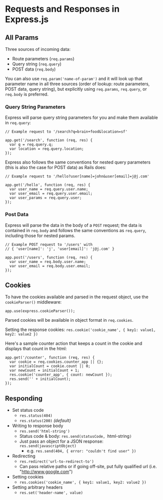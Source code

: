 # Requests and Responses in Express.js

## All Params

Three sources of incoming data:
* Route parameters (`req.params`)
* Query string (`req.query`)
* POST data (`req.body`)

You can also use `req.param('name-of-param')` and it will look up that
parameter name in all three sources (order of lookup: route parameters,
POST data, query string), but explicitly using `req.params`,
`req.query`, or `req.body` is preferred.

### Query String Parameters

Express will parse query string parameters for you and make them
available in `req.query`:

```
// Example request to '/search?q=brain+food&location=sf'

app.get('/search', function (req, res) {
  var q = req.query.q;
  var location = req.query.location;
});
```

Express also follows the same conventions for nested query parameters
(this is also the case for POST data) as Rails does:

```
// Example request to '/hello?user[name]=john&user[email]=j@j.com'

app.get('/hello', function (req, res) {
  var user_name = req.query.user.name;
  var user_email = req.query.user.email;
  var user_params = req.query.user;
});
```

### Post Data

Express will parse the data in the body of a `POST` request; the data is
contained in `req.body` and follows the same conventions as `req.query`,
including those for nested params.

```
// Example POST request to '/users' with 
// { 'user[name]': 'j', 'user[email]': 'j@j.com' }

app.post('/users', function (req, res) {
  var user_name = req.body.user.name;
  var user_email = req.body.user.email;
});
```

## Cookies

To have the cookies available and parsed in the request object, use the
`cookieParser()` middleware:

```
app.use(express.cookieParser());
```

Parsed cookies will be available in object format in `req.cookies`. 

Setting the response cookies: `res.cookie('cookie_name', { key1:
value1, key2: value2 })`

Here's a sample counter action that keeps a count in the cookie and
displays that count in the html:

```
app.get('/counter', function (req, res) {
  var cookie = req.cookies.counter_app || {};
  var initialCount = cookie.count || 0;
  var newCount = initialCount + 1;
  res.cookie('counter_app', { count: newCount });
  res.send('' + initialCount);
});
```

## Responding

* Set status code
  * `res.status(404)`
  * `res.status(200)` *(default)*
* Writing to response body
  * `res.send('html-string')`
  * Status code & body: `res.send(statusCode, `html-string`)`
  * Just pass an object for a JSON response: `res.send(javascriptObject)`
    * e.g. `res.send(404, { error: "couldn't find user" })`
* Redirecting
  * `res.redirect('url-to-redirect-to')`
  * Can pass relative paths or if going off-site, put fully qualified
    url (i.e. "http://www.google.com")
* Setting cookies
  * `res.cookies('cookie_name', { key1: value1, key2: value2 })`
* Setting arbitrary headers
  * `res.set('header-name', value)`



